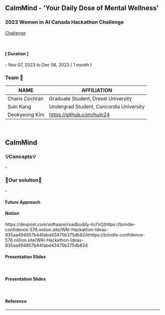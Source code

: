 ## CalmMind - 'Your Daily Dose of Mental Wellness'

### 2023 Women in AI Canada Hackathon Challenge 
[Challenge](https://www.womeninai.co/_files/ugd/878656_fa3000c258594eee9827520e11a4afc1.pdf)

<br>

<h4>[ Duration ]‍</h4>
- Nov 07, 2023 to Dec 08, 2023 ( 1 month )

<br>

<h3> Team 🙋 </h2>

| NAME | AFFILIATION | 
| --- |  --- |  
| Charis Cochran | Graduate Student, Drexel University |  
| Suin Kang | Undergrad Student, Concordia University |  
| Deokyeong Kim | https://github.com/huln24 | Undergrad Student, Concordia University |  



<br>

## CalmMind 



<h3>💡Concepts💡</h3>
- 

<h3>🎯Our solution🎯</h3>
- 

<br>

<h4> Future Approach </h4>


<h4>Notion</h4>
https://devpost.com/software/roadbuddy-lio7xt](https://brindle-confidence-576.notion.site/WAI-Hackathon-Ideas-935aa494857b44fabd43475b375db82d)https://brindle-confidence-576.notion.site/WAI-Hackathon-Ideas-935aa494857b44fabd43475b375db82d

<br>

<h4> Presentation Slides </h4>


<br>

<h4> Presentation Slides </h4>

<br>

<h4> Reference </h4>

***



